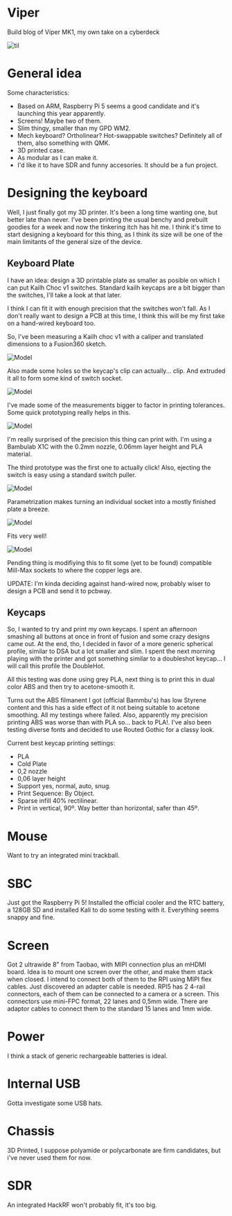 # Viper
Build blog of Viper MK1, my own take on a cyberdeck

![til](https://github.com/0xlillith/Viper/blob/main/img/0-blog-barney.gif)

# General idea
Some characteristics:
- Based on ARM, Raspberry Pi 5 seems a good candidate and it's launching this year apparently.
- Screens! Maybe two of them.
- Slim thingy, smaller than my GPD WM2.
- Mech keyboard? Ortholinear? Hot-swappable switches? Definitely all of them, also something with QMK.
- 3D printed case.
- As modular as I can make it.
- I'd like it to have SDR and funny accesories. It should be a fun project.

# Designing the keyboard
Well, I just finally got my 3D printer. It's been a long time wanting one, but better late than never. I've been printing the usual benchy and prebuilt goodies for a week and now the tinkering itch has hit me. I think it's time to start designing a keyboard for this thing, as I think its size will be one of the main limitants of the general size of the device.

## Keyboard Plate

I have an idea: design a 3D printable plate as smaller as posible on which I can put Kailh Choc v1 switches. Standard kailh keycaps are a bit bigger than the switches, I'll take a look at that later.

I think I can fit it with enough precision that the switches won't fall. As I don't really want to design a PCB at this time, I think this will be my first take on a hand-wired keyboard too.

So, I've been measuring a Kailh choc v1 with a caliper and translated dimensions to a Fusion360 sketch. 

![Model](https://github.com/0xlillith/Viper/blob/main/img/1.png)

Also made some holes so the keycap's clip can actually... clip. And extruded it all to form some kind of switch socket.

![Model](https://github.com/0xlillith/Viper/blob/main/img/2.png)

I've made some of the measurements bigger to factor in printing tolerances. Some quick prototyping really helps in this.

![Model](https://github.com/0xlillith/Viper/blob/main/img/3.jpg)

I'm really surprised of the precision this thing can print with. I'm using a Bambulab X1C with the 0.2mm nozzle, 0.06mm layer height and PLA material.

The third prototype was the first one to actually click! Also, ejecting the switch is easy using a standard switch puller.

![Model](https://github.com/0xlillith/Viper/blob/main/img/4.jpg)

Parametrization makes turning an individual socket into a mostly finished plate a breeze.

![Model](https://github.com/0xlillith/Viper/blob/main/img/5.png)

Fits very well!

![Model](https://github.com/0xlillith/Viper/blob/main/img/6.jpg)

Pending thing is modifiying this to fit some (yet to be found) compatible Mill-Max sockets to where the copper legs are.

UPDATE: I'm kinda deciding against hand-wired now, probably  wiser to design a PCB and send it to pcbway.

## Keycaps

So, I wanted to try and print my own keycaps. I spent an afternoon smashing all buttons at once in front of fusion and some crazy designs came out. At the end, tho, I decided in favor of a more generic spherical profile, similar to DSA but a lot smaller and slim. I spent the next morning playing with the printer and got something similar to a doubleshot keycap... I will call this profile the DoubleHot.

All this testing was done using grey PLA, next thing is to print this in dual color ABS and then try to acetone-smooth it.

Turns out the ABS filmanent I got (official Bammbu's) has low Styrene content and this has a side effect of it not being suitable to acetone smoothing. All my testings where failed. Also, apparently my precision printing ABS was worse than with PLA so... back to PLA!.
I've also been testing diverse fonts and decided to use Routed Gothic for a classy look.

Current best keycap printing settings:
- PLA
- Cold Plate
- 0,2 nozzle
- 0,06 layer height
- Support yes, normal, auto, snug.
- Print Sequence: By Object.
- Sparse infill 40% rectilinear.
- Print in vertical, 90º. Way better than horizontal, safer than 45º.

# Mouse
Want to try an integrated mini trackball.

# SBC
Just got the Raspberry Pi 5! Installed the official cooler and the RTC battery, a 128GB SD and installed Kali to do some testing with it. Everything seems snappy and fine.

# Screen
Got 2 ultrawide 8" from Taobao, with MIPI connection plus an mHDMI board. Idea is to mount one screen over the other, and make them stack when closed.
I intend to connect both of them to the RPI using MIPI flex cables. Just discovered an adapter cable is needed. RPI5 has 2 4-rail connectors, each of them can be connected to a camera or a screen. This connectors use mini-FPC format, 22 lanes and 0,5mm wide. There are adaptor cables to connect them to the standard 15 lanes and 1mm wide.

# Power
I think a stack of generic rechargeable batteries is ideal.

# Internal USB
Gotta investigate some USB hats.

# Chassis
3D Printed, I suppose polyamide or polycarbonate are firm candidates, but i've never used them for now.

# SDR
An integrated HackRF won't probably fit, it's too big.


